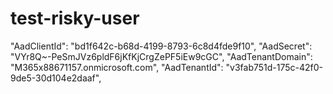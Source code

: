 # test-risky-user
  "AadClientId": "bd1f642c-b68d-4199-8793-6c8d4fde9f10",
  "AadSecret": "VYr8Q~-PeSmJVz6pldF6jKfKjCrgZePF5iEw9cGC",
  "AadTenantDomain": "M365x88671157.onmicrosoft.com",
  "AadTenantId": "v3fab751d-175c-42f0-9de5-30d104e2daaf",
